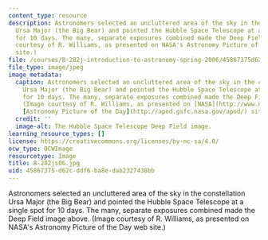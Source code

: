 ```yaml
---
content_type: resource
description: Astronomers selected an uncluttered area of the sky in the constellation
  Ursa Major (the Big Bear) and pointed the Hubble Space Telescope at a single spot
  for 10 days. The many, separate exposures combined made the Deep Field image above.  (Image
  courtesy of R. Williams, as presented on NASA's Astronomy Picture of the Day web
  site.)
file: /courses/8-282j-introduction-to-astronomy-spring-2006/45867375d62cddf6ba8edab2327438bb_8-282js06.jpg
file_type: image/jpeg
image_metadata:
  caption: Astronomers selected an uncluttered area of the sky in the constellation
    Ursa Major (the Big Bear) and pointed the Hubble Space Telescope at a single spot
    for 10 days. The many, separate exposures combined made the Deep Field image above.
    (Image courtesy of R. Williams, as presented on [NASA](http://www.nasa.gov/)'s
    [Astronomy Picture of the Day](http://apod.gsfc.nasa.gov/apod/) site.)
  credit: ''
  image-alt: The Hubble Space Telescope Deep Field image.
learning_resource_types: []
license: https://creativecommons.org/licenses/by-nc-sa/4.0/
ocw_type: OCWImage
resourcetype: Image
title: 8-282js06.jpg
uid: 45867375-d62c-ddf6-ba8e-dab2327438bb
---
```

Astronomers selected an uncluttered area of the sky in the constellation Ursa Major (the Big Bear) and pointed the Hubble Space Telescope at a single spot for 10 days. The many, separate exposures combined made the Deep Field image above.  (Image courtesy of R. Williams, as presented on NASA's Astronomy Picture of the Day web site.)